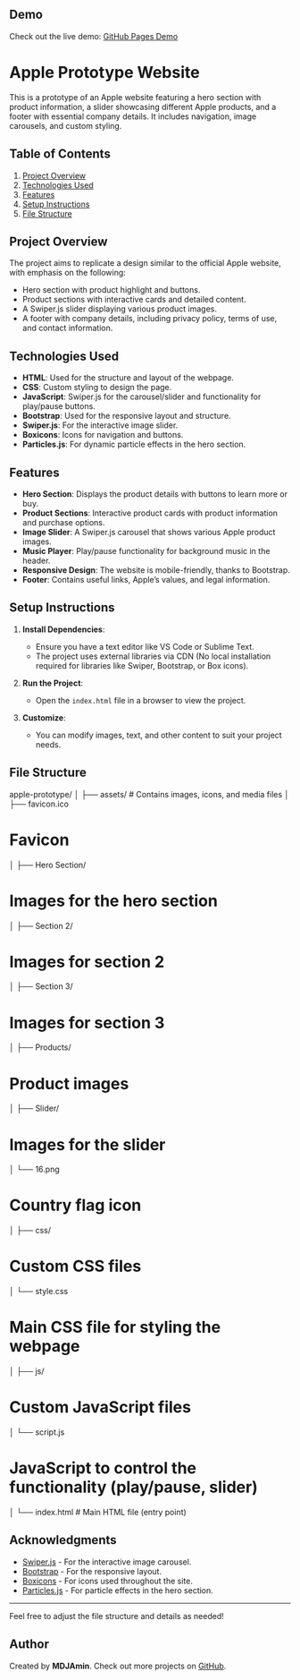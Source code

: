 ## Demo

Check out the live demo: [GitHub Pages Demo](https://mdjamin.github.io/Apple-Orginal-Website-using-HTML-CSS-JS/)

# Apple Prototype Website

This is a prototype of an Apple website featuring a hero section with product information, a slider showcasing different Apple products, and a footer with essential company details. It includes navigation, image carousels, and custom styling.

## Table of Contents

1. [Project Overview](#project-overview)
2. [Technologies Used](#technologies-used)
3. [Features](#features)
4. [Setup Instructions](#setup-instructions)
5. [File Structure](#file-structure)

## Project Overview

The project aims to replicate a design similar to the official Apple website, with emphasis on the following:

- Hero section with product highlight and buttons.
- Product sections with interactive cards and detailed content.
- A Swiper.js slider displaying various product images.
- A footer with company details, including privacy policy, terms of use, and contact information.

## Technologies Used

- **HTML**: Used for the structure and layout of the webpage.
- **CSS**: Custom styling to design the page.
- **JavaScript**: Swiper.js for the carousel/slider and functionality for play/pause buttons.
- **Bootstrap**: Used for the responsive layout and structure.
- **Swiper.js**: For the interactive image slider.
- **Boxicons**: Icons for navigation and buttons.
- **Particles.js**: For dynamic particle effects in the hero section.

## Features

- **Hero Section**: Displays the product details with buttons to learn more or buy.
- **Product Sections**: Interactive product cards with product information and purchase options.
- **Image Slider**: A Swiper.js carousel that shows various Apple product images.
- **Music Player**: Play/pause functionality for background music in the header.
- **Responsive Design**: The website is mobile-friendly, thanks to Bootstrap.
- **Footer**: Contains useful links, Apple’s values, and legal information.

## Setup Instructions

1. **Install Dependencies**:
   - Ensure you have a text editor like VS Code or Sublime Text.
   - The project uses external libraries via CDN (No local installation required for libraries like Swiper, Bootstrap, or Box icons).

2. **Run the Project**:

   - Open the `index.html` file in a browser to view the project.

3. **Customize**:
   - You can modify images, text, and other content to suit your project needs.

## File Structure

apple-prototype/
│
├── assets/ # Contains images, icons, and media files
│
├── favicon.ico

# Favicon

│
├── Hero Section/

# Images for the hero section

│
├── Section 2/

# Images for section 2

│
├── Section 3/

# Images for section 3

│
├── Products/

# Product images

│
├── Slider/

# Images for the slider

│
└── 16.png

# Country flag icon

│
├── css/

# Custom CSS files

│
└── style.css

# Main CSS file for styling the webpage

│
├── js/

# Custom JavaScript files

│
└── script.js

# JavaScript to control the functionality (play/pause, slider)

│
└── index.html # Main HTML file (entry point)

## Acknowledgments

- [Swiper.js](https://swiperjs.com/) - For the interactive image carousel.
- [Bootstrap](https://getbootstrap.com/) - For the responsive layout.
- [Boxicons](https://boxicons.com/) - For icons used throughout the site.
- [Particles.js](https://vincentgarreau.com/particles.js/) - For particle effects in the hero section.

---

Feel free to adjust the file structure and details as needed!


## Author
Created by **MDJAmin**. Check out more projects on [GitHub](https://github.com/MDJAmin).

